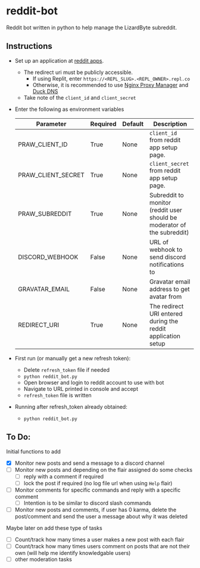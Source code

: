 # reddit-bot
Reddit bot written in python to help manage the LizardByte subreddit.

## Instructions
* Set up an application at [reddit apps](https://www.reddit.com/prefs/apps/).
  * The redirect uri must be publicly accessible.
    * If using Replit, enter `https://<REPL_SLUG>.<REPL_OWNER>.repl.co`
    * Otherwise, it is recommended to use [Nginx Proxy Manager](https://nginxproxymanager.com/) and [Duck DNS](https://www.duckdns.org/)
  * Take note of the `client_id` and `client_secret`
* Enter the following as environment variables  

  | Parameter            | Required | Default | Description                                                              |
  | -------------------- | -------- | ------- | ------------------------------------------------------------------------ |
  | PRAW_CLIENT_ID       | True     | None    | `client_id` from reddit app setup page.                                  |
  | PRAW_CLIENT_SECRET   | True     | None    | `client_secret` from reddit app setup page.                              |
  | PRAW_SUBREDDIT       | True     | None    | Subreddit to monitor (reddit user should be moderator of the subreddit)  |
  | DISCORD_WEBHOOK      | False    | None    | URL of webhook to send discord notifications to                          |
  | GRAVATAR_EMAIL       | False    | None    | Gravatar email address to get avatar from                                |
  | REDIRECT_URI         | True     | None    | The redirect URI entered during the reddit application setup             |

* First run (or manually get a new refresh token):
  * Delete `refresh_token` file if needed
  * `python reddit_bot.py`
  * Open browser and login to reddit account to use with bot
  * Navigate to URL printed in console and accept
  * `refresh_token` file is written
* Running after refresh_token already obtained:
  * `python reddit_bot.py`

## To Do:
Initial functions to add
- [x] Monitor new posts and send a message to a discord channel
- [ ] Monitor new posts and depending on the flair assigned do some checks
  - [ ] reply with a comment if required
  - [ ] lock the post if required (no log file url when using `Help` flair)
- [ ] Monitor comments for specific commands and reply with a specific comment
  - [ ] Intention is to be similar to discord slash commands
- [ ] Monitor new posts and comments, if user has 0 karma, delete the post/comment and send the user a message about why it was deleted

Maybe later on add these type of tasks
- [ ] Count/track how many times a user makes a new post with each flair
- [ ] Count/track how many times users comment on posts that are not their own (will help me identify knowledgable users)
- [ ] other moderation tasks
